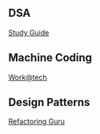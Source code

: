 ## DSA

[Study Guide](https://leetcode.com/discuss/study-guide?currentPage=1&orderBy=most_votes&query=)


## Machine Coding

[Work@tech](https://workat.tech/)


## Design Patterns

[Refactoring Guru](https://refactoring.guru/design-patterns)
